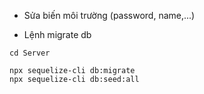 - Sửa biến môi trường (password, name,...)

- Lệnh migrate db
```
cd Server

npx sequelize-cli db:migrate
npx sequelize-cli db:seed:all
```

